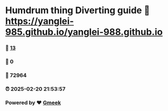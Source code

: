 # Humdrum thing Diverting guide :link: https://yanglei-985.github.io/yanglei-988.github.io 
### :page_facing_up: [13](https://yanglei-985.github.io/yanglei-988.github.io/tag.html) 
### :speech_balloon: 0 
### :hibiscus: 72964 
### :alarm_clock: 2025-02-20 21:53:57 
### Powered by :heart: [Gmeek](https://github.com/Meekdai/Gmeek)
